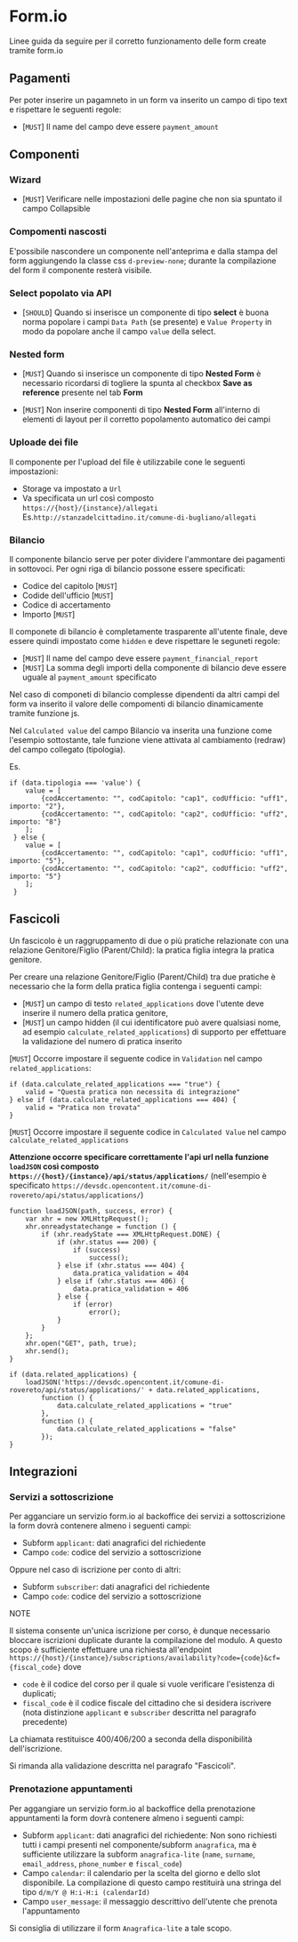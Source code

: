 # Form.io

Linee guida da seguire per il corretto funzionamento delle form create tramite form.io

## Pagamenti
Per poter inserire un pagamneto in un form va inserito un campo di tipo text e rispettare le seguenti regole:
* [`MUST`] Il name del campo deve essere `payment_amount`

## Componenti

### Wizard
* [`MUST`] Verificare nelle impostazioni delle pagine che non sia spuntato il campo Collapsible

### Compomenti nascosti

E'possibile nascondere un componente nell'anteprima e dalla stampa del form aggiungendo la classe css `d-preview-none`; durante la 
compilazione del form il componente resterà visibile.

### Select popolato via API

* [`SHOULD`] Quando si inserisce un componente di tipo **select** è buona norma popolare i campi `Data Path` (se presente)
 e `Value Property` in modo da popolare anche il campo `value` della select.

### Nested form

* [`MUST`] Quando si inserisce un componente di tipo **Nested Form** è necessario ricordarsi di togliere la spunta
al checkbox **Save as reference** presente nel tab **Form**

* [`MUST`] Non inserire componenti di tipo **Nested Form** all'interno di elementi di layout per il corretto popolamento
automatico dei campi

### Uploade dei file
Il componente per l'upload del file è utilizzabile cone le seguenti impostazioni:
*  Storage va impostato a `Url`
*  Va specificata un url così composto `https://{host}/{instance}/allegati`
   Es.`http://stanzadelcittadino.it/comune-di-bugliano/allegati`

### Bilancio
Il componente bilancio serve per poter dividere l'ammontare dei pagamenti in sottovoci.
Per ogni riga di bilancio possone essere specificati:
* Codice del capitolo [`MUST`]
* Codide dell'ufficio [`MUST`]
* Codice di accertamento
* Importo [`MUST`]

Il componete di bilancio è completamente trasparente all'utente finale, deve essere quindi impostato come `hidden` e deve rispettare le seguneti regole:
* [`MUST`] Il name del campo deve essere `payment_financial_report`
* [`MUST`] La somma degli importi della componente di bilancio deve essere uguale al `payment_amount` specificato

Nel caso di componeti di bilancio complesse dipendenti da altri campi del form va inserito il valore delle compomenti di
 bilancio dinamicamente tramite funzione js.

Nel `Calculated value` del campo Bilancio va inserita una funzione come l'esempio sottostante, tale funzione viene attivata al cambiamento (redraw)
del campo collegato (tipologia).

Es.
```
if (data.tipologia === 'value') {
 	value = [
 		{codAccertamento: "", codCapitolo: "cap1", codUfficio: "uff1", importo: "2"},
 		{codAccertamento: "", codCapitolo: "cap2", codUfficio: "uff2", importo: "8"}
 	];
 } else {
 	value = [
 		{codAccertamento: "", codCapitolo: "cap1", codUfficio: "uff1", importo: "5"},
 		{codAccertamento: "", codCapitolo: "cap2", codUfficio: "uff2", importo: "5"}
 	];
 }
```

## Fascicoli
Un fascicolo è un raggruppamento di due o più pratiche relazionate con una relazione Genitore/Figlio (Parent/Child): la pratica figlia integra la pratica genitore.

Per creare una relazione Genitore/Figlio (Parent/Child) tra due pratiche è necessario che la form della pratica figlia contenga i seguenti campi:
* [`MUST`] un campo di testo `related_applications` dove l'utente deve inserire il numero della pratica genitore,
* [`MUST`] un campo hidden (il cui identificatore può avere qualsiasi nome, ad esempio `calculate_related_applications`) di supporto per effettuare la validazione del numero di pratica inserito

[`MUST`] Occorre impostare il seguente codice in `Validation` nel campo `related_applications`:
```
if (data.calculate_related_applications === "true") {
    valid = "Questa pratica non necessita di integrazione"
} else if (data.calculate_related_applications === 404) {
    valid = "Pratica non trovata"
}
```
[`MUST`] Occorre impostare il seguente codice in `Calculated Value` nel campo `calculate_related_applications`

**Attenzione occorre specificare correttamente l'api url nella funzione `loadJSON` così composto `https://{host}/{instance}/api/status/applications/`**
(nell'esempio è specificato `https://devsdc.opencontent.it/comune-di-rovereto/api/status/applications/`)
```
function loadJSON(path, success, error) {
    var xhr = new XMLHttpRequest();
    xhr.onreadystatechange = function () {
        if (xhr.readyState === XMLHttpRequest.DONE) {
            if (xhr.status === 200) {
                if (success)
                    success();
            } else if (xhr.status === 404) {
                data.pratica_validation = 404
            } else if (xhr.status === 406) {
                data.pratica_validation = 406
            } else {
                if (error)
                    error();
            }
        }
    };
    xhr.open("GET", path, true);
    xhr.send();
}

if (data.related_applications) {
    loadJSON('https://devsdc.opencontent.it/comune-di-rovereto/api/status/applications/' + data.related_applications,
        function () {
            data.calculate_related_applications = "true"
        },
        function () {
            data.calculate_related_applications = "false"
        });
}
```


## Integrazioni

### Servizi a sottoscrizione

Per agganciare un servizio form.io al backoffice dei servizi a sottoscrizione la form dovrà contenere almeno i seguenti campi:

* Subform `applicant`: dati anagrafici del richiedente
* Campo `code`: codice del servizio a sottoscrizione

Oppure nel caso di iscrizione per conto di altri:

* Subform `subscriber`: dati anagrafici del richiedente
* Campo `code`: codice del servizio a sottoscrizione

NOTE

Il sistema consente un'unica iscrizione per corso, è dunque necessario bloccare iscrizioni duplicate
durante la compilazione del modulo. A questo scopo è sufficiente effettuare una richiesta all'endpoint 
`https://{host}/{instance}/subscriptions/availability?code={code}&cf={fiscal_code}` 
dove 

* `code` è il codice del corso per il quale si vuole verificare l'esistenza di duplicati;
* `fiscal_code` è il codice fiscale del cittadino che si desidera iscrivere (nota distinzione `applicant` e `subscriber` descritta nel paragrafo precedente)

La chiamata restituisce 400/406/200 a seconda della disponibilità dell'iscrizione. 

Si rimanda alla validazione descritta nel paragrafo "Fascicoli".


### Prenotazione appuntamenti

Per aggangiare un servizio form.io al backoffice della prenotazione appuntamenti la form dovrà contenere almeno i seguenti campi:

*  Subform `applicant`: dati anagrafici del richiedente: Non sono richiesti tutti i campi presenti nel componente/subform
`anagrafica`, ma è sufficiente utilizzare la subform `anagrafica-lite` (`name`, `surname`, `email_address`, `phone_number` e `fiscal_code`)
* Campo `calendar`: il calendario per la scelta del giorno e dello slot disponibile. La compilazione di questo campo restituirà una stringa del tipo
`d/m/Y @ H:i-H:i (calendarId)`
* Campo `user_message`: il messaggio descrittivo dell'utente che prenota l'appuntamento

Si consiglia di utilizzare il form `Anagrafica-lite` a tale scopo.
